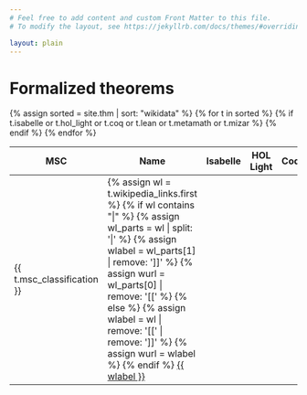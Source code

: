 ```yaml
---
# Feel free to add content and custom Front Matter to this file.
# To modify the layout, see https://jekyllrb.com/docs/themes/#overriding-theme-defaults

layout: plain
---
```


# Formalized theorems

<table class="display datatable" data-order-columns="[1]">
    <thead>
        <tr>
            <th class="dt-head-center">MSC</th>
            <th>Name</th>
            <th class="dt-head-center">Isabelle</th>
            <th class="dt-head-center">HOL Light</th>
            <th class="dt-head-center">Coq</th>
            <th class="dt-head-center">Lean</th>
            <th class="dt-head-center">Metamath</th>
            <th class="dt-head-center">Mizar</th>
        </tr>
    </thead>
    <tbody>
        {% assign sorted = site.thm | sort: "wikidata" %}
        {% for t in sorted %}
            {% if t.isabelle or t.hol_light or t.coq or t.lean or t.metamath or t.mizar %}
            <tr>
                <td class="dt-body-center"><span title="{{ site.data.msc[t.msc_classification] }}">{{ t.msc_classification }}</span></td>
                <td>
                    {% assign wl = t.wikipedia_links.first %}
                    {% if wl contains "|" %}
                        {% assign wl_parts = wl | split: '|' %}
                        {% assign wlabel = wl_parts[1] | remove: ']]' %}
                        {% assign wurl = wl_parts[0] | remove: '[[' %}
                    {% else %}
                        {% assign wlabel = wl | remove: '[[' | remove: ']]' %}
                        {% assign wurl = wlabel %}
                    {% endif %}
                    <a href="https://en.wikipedia.org/wiki/{{ wurl }}">{{ wlabel }}</a>
                </td>
                <td class="dt-body-center"></td>
                <td class="dt-body-center"></td>
                <td class="dt-body-center"></td>
                <td class="dt-body-center">
                    {% if t.lean %}
                        {% for f in t.lean %}
                            <a href="{{ f.url }}" title="{{ f.authors | join: ', ' }}">{{ f.library }}</a>
                        {% endfor %}
                    {% endif %}
                </td>
                <td class="dt-body-center"></td>
                <td class="dt-body-center"></td>
            </tr>
            {% endif %}
        {% endfor %}
    </tbody>
</table>
